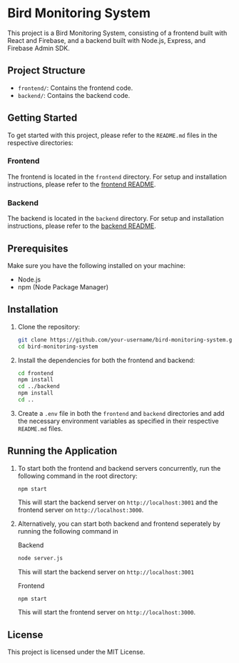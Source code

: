# Bird Monitoring System

This project is a Bird Monitoring System, consisting of a frontend built with React and Firebase, and a backend built with Node.js, Express, and Firebase Admin SDK.

## Project Structure

- `frontend/`: Contains the frontend code.
- `backend/`: Contains the backend code.

## Getting Started

To get started with this project, please refer to the `README.md` files in the respective directories:

### Frontend

The frontend is located in the `frontend` directory. For setup and installation instructions, please refer to the [frontend README](./frontend/README.md).

### Backend

The backend is located in the `backend` directory. For setup and installation instructions, please refer to the [backend README](./backend/README.md).

## Prerequisites

Make sure you have the following installed on your machine:
- Node.js
- npm (Node Package Manager)

## Installation

1. Clone the repository:

   ```sh
   git clone https://github.com/your-username/bird-monitoring-system.git
   cd bird-monitoring-system
   ```

2. Install the dependencies for both the frontend and backend:

   ```sh
   cd frontend
   npm install
   cd ../backend
   npm install
   cd ..
   ```

3. Create a `.env` file in both the `frontend` and `backend` directories and add the necessary environment variables as specified in their respective `README.md` files.

## Running the Application

1. To start both the frontend and backend servers concurrently, run the following command in the root directory:

    ```
    npm start
    ```

    This will start the backend server on `http://localhost:3001` and the frontend server on `http://localhost:3000`.

2. Alternatively, you can start both backend and frontend seperately by running the following command in 

    Backend 

    ```sh
    node server.js
    ```

    This will start the backend server on `http://localhost:3001`

    Frontend

    ```sh
    npm start
    ```

    This will start the frontend server on `http://localhost:3000`.

## License

This project is licensed under the MIT License.